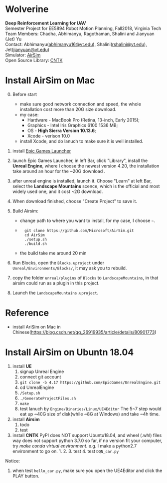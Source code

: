 # Wolverine
__Deep Reinforcement Learning for UAV__   
Semester Project for EE5894 Robot Motion Planning, Fall2018, Virginia Tech      
Team Members:​​ Chadha, Abhimanyu, Ragothaman, Shalini and Jianyuan (Jet) Yu      
Contact: Abhimanyu(abhimanyu16@vt.edu),  Shalini(rshalini@vt.edu), Jet(jianyuan@vt.edu)  
Simulator: [AirSim](https://github.com/Microsoft/AirSim)  
Open Source Library: [CNTK](https://github.com/Microsoft/CNTK)

# Install AirSim on Mac  
0. Before start
    * make sure good network connection and speed, the whole installation cost more than 20G size download.  
    * my case: 
        * Hardware - MacBook Pro (Retina, 13-inch, Early 2015); 
        * Graphics - Intel Iris Graphics 6100 1536 MB; 
        * OS - **High Sierra Version 10.13.6**; 
        * Xcode - verison 10.0    
    * install Xcode, and do lanuch to make sure it is well installed.   
1. install [Epic Games Launcher](https://www.unrealengine.com/download )  
2. launch Epic Games Launcher, in left Bar, click "Library", install the **Unreal Engine**, where I choose the newest version 4.20, the installation take around an hour for the ~20G download .  
3. after unreal engine is installed, launch it. Choose "Learn" at left Bar, select the **Landscape Mountains** scence, which is the official and most widely used one, and it cost ~2G download.   
4. When download finished, choose "Create Project" to save it.
5. Build Airsim:
    * change path to where you want to install, for my case, I choose ```~```.
    * ```
        git clone https://github.com/Microsoft/AirSim.git
        cd AirSim
        ./setup.sh
        ./build.sh
        ```  
    * the build take me around 20 min      
    
6. Run Blocks, open the ```Blocks.uproject``` under ```Unreal/Environments/Blocks/```, it may ask you to rebuild.  
7. copy the folder ```unreal/plugins``` of ```Blocks``` to ```LandscapeMountains```, in that airsim could run as a plugin in this project.
8. Launch the ```LandscapeMountains.uproject```.  


# Reference
* install AriSim on Mac in Chinese(https://blog.csdn.net/qq_26919935/article/details/80901773)  


# Install AirSim on Ubuntn 18.04
1. install __UE__
    1. signup Unreal Engine
    2. connect git account
    3. `git clone -b 4.17 https://github.com/EpicGames/UnrealEngine.git`
    4. cd UnrealEngine
    5. `/Setup.sh`
    6. `./GenerateProjectFiles.sh`
    7. `make`
    8. test lanuch by `Engine/Binaries/Linux/UE4Editor`
    The 5~7 step would eat up ~40G size of disk(while ~8G at Windows) and take ~4h time.
2. install __Airsim__
    1. todo
    2. test
3. install __CNTK__
    PyPI does NOT support Ubuntu18.04, and wheel (.whl) files way does not support python 3.7.0 so far, if no version fit your computer, try _make conda virtual environment_. e.g. I make a python2.7 environment to go on.
    1.
    2.
    3. test
    4. test `DQN_car.py`

Notice:
1. when test `hello_car.py`, make sure you open the UE4Editor and click the PLAY button.

